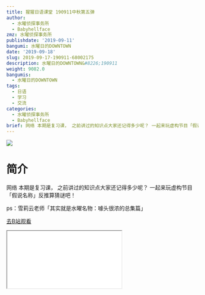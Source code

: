 ```yaml
---
title: 猩猩日语课堂 190911中秋第五弹
author:
  - 水曜侦探事务所
  - Babyhellface
zmz: 水曜侦探事务所
publishdate: '2019-09-11'
bangumi: 水曜日的DOWNTOWN
date: '2019-09-18'
slug: 2019-09-17-190911-68002175
description: 水曜日的DOWNTOWN&#8226;190911
weight: 9082.0
bangumis:
  - 水曜日的DOWNTOWN
tags:
  - 日语
  - 学习
  - 交流
categories:
  - 水曜侦探事务所
  - Babyhellface
brief: 网络 本期是复习课， 之前讲过的知识点大家还记得多少呢？ 一起来玩虚构节目「假说名称」反推算猜谜吧！ ps：雪莉云老师「其实就是水曜名物：噱头很浓的总集篇」
---
```

![](https://raw.githubusercontent.com/tcgriffith/owaraisite/master/static/tmpimg/41f082d7a54bb61edd1a3e9b10c53fb99baae620.jpg.480.jpg)
# 简介  
网络
本期是复习课，
之前讲过的知识点大家还记得多少呢？
一起来玩虚构节目「假说名称」反推算猜谜吧！

ps：雪莉云老师「其实就是水曜名物：噱头很浓的总集篇」  

[去B站观看](https://www.bilibili.com/video/av68002175/)
<div class ="resp-container"><iframe class="testiframe" src="//player.bilibili.com/player.html?aid=68002175"", scrolling="no", allowfullscreen="true" > </iframe></div> 
